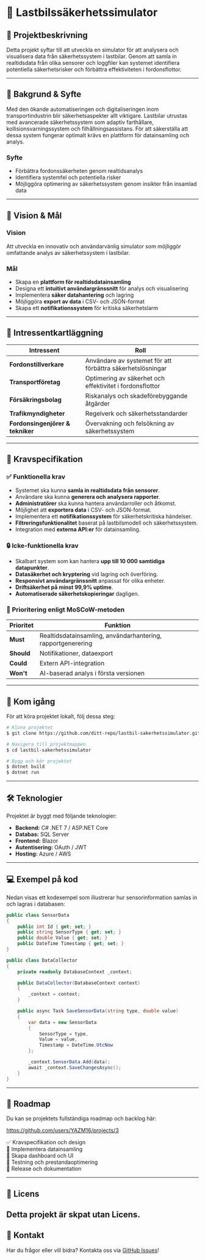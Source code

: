 # 🚛 Lastbilssäkerhetssimulator

## 📌 Projektbeskrivning
Detta projekt syftar till att utveckla en simulator för att analysera och visualisera data från säkerhetssystem i lastbilar. Genom att samla in realtidsdata från olika sensorer och loggfiler kan systemet identifiera potentiella säkerhetsrisker och förbättra effektiviteten i fordonsflottor.

---
## 📖 Bakgrund & Syfte
Med den ökande automatiseringen och digitaliseringen inom transportindustrin blir säkerhetsaspekter allt viktigare. Lastbilar utrustas med avancerade säkerhetssystem som adaptiv farthållare, kollisionsvarningssystem och filhållningsassistans. För att säkerställa att dessa system fungerar optimalt krävs en plattform för datainsamling och analys.

### Syfte
- Förbättra fordonssäkerheten genom realtidsanalys
- Identifiera systemfel och potentiella risker
- Möjliggöra optimering av säkerhetssystem genom insikter från insamlad data

---
## 🎯 Vision & Mål
### Vision
Att utveckla en innovativ och användarvänlig simulator som möjliggör omfattande analys av säkerhetssystem i lastbilar.

### Mål
- Skapa en **plattform för realtidsdatainsamling**
- Designa ett **intuitivt användargränssnitt** för analys och visualisering
- Implementera **säker datahantering** och lagring
- Möjliggöra **export av data** i CSV- och JSON-format
- Skapa ett **notifikationssystem** för kritiska säkerhetslarm

---
## 👥 Intressentkartläggning
| Intressent | Roll |
|------------|------|
| **Fordonstillverkare** | Användare av systemet för att förbättra säkerhetslösningar |
| **Transportföretag** | Optimering av säkerhet och effektivitet i fordonsflottor |
| **Försäkringsbolag** | Riskanalys och skadeförebyggande åtgärder |
| **Trafikmyndigheter** | Regelverk och säkerhetsstandarder |
| **Fordonsingenjörer & tekniker** | Övervakning och felsökning av säkerhetssystem |

---
## 📜 Kravspecifikation
### ✅ Funktionella krav
- Systemet ska kunna **samla in realtidsdata från sensorer**.
- Användare ska kunna **generera och analysera rapporter**.
- **Administratörer** ska kunna hantera användarroller och åtkomst.
- Möjlighet att **exportera data** i CSV- och JSON-format.
- Implementera ett **notifikationssystem** för säkerhetskritiska händelser.
- **Filtreringsfunktionalitet** baserat på lastbilsmodell och säkerhetssystem.
- Integration med **externa API:er** för datainsamling.

### 🔒 Icke-funktionella krav
- Skalbart system som kan hantera **upp till 10 000 samtidiga datapunkter**.
- **Datasäkerhet och kryptering** vid lagring och överföring.
- **Responsivt användargränssnitt** anpassat för olika enheter.
- **Driftsäkerhet på minst 99,9% uptime**.
- **Automatiserade säkerhetskopieringar** dagligen.

### 🎯 Prioritering enligt MoSCoW-metoden
| Prioritet | Funktion |
|-----------|-----------|
| **Must** | Realtidsdatainsamling, användarhantering, rapportgenerering |
| **Should** | Notifikationer, dataexport |
| **Could** | Extern API-integration |
| **Won't** | AI-baserad analys i första versionen |

---
## 🚀 Kom igång
För att köra projektet lokalt, följ dessa steg:
```sh
# Klona projektet
$ git clone https://github.com/ditt-repo/lastbil-sakerhetssimulator.git

# Navigera till projektmappen
$ cd lastbil-sakerhetssimulator

# Bygg och kör projektet
$ dotnet build
$ dotnet run
```

---
## 🛠️ Teknologier
Projektet är byggt med följande teknologier:
- **Backend:** C# .NET 7 / ASP.NET Core
- **Databas:** SQL Server
- **Frontend:** Blazor
- **Autentisering:** OAuth / JWT
- **Hosting:** Azure / AWS

---
## 💻 Exempel på kod
Nedan visas ett kodexempel som illustrerar hur sensorinformation samlas in och lagras i databasen:

```csharp
public class SensorData
{
    public int Id { get; set; }
    public string SensorType { get; set; }
    public double Value { get; set; }
    public DateTime Timestamp { get; set; }
}

public class DataCollector
{
    private readonly DatabaseContext _context;

    public DataCollector(DatabaseContext context)
    {
        _context = context;
    }

    public async Task SaveSensorData(string type, double value)
    {
        var data = new SensorData
        {
            SensorType = type,
            Value = value,
            Timestamp = DateTime.UtcNow
        };

        _context.SensorData.Add(data);
        await _context.SaveChangesAsync();
    }
}
```

---
## 📌 Roadmap
Du kan se projektets fullständiga roadmap och backlog här:

https://github.com/users/YAZM16/projects/3

✅ Kravspecifikation och design  
🔲 Implementera datainsamling  
🔲 Skapa dashboard och UI  
🔲 Testning och prestandaoptimering  
🔲 Release och dokumentation  

---
## 📝 Licens
Detta projekt är skpat utan Licens.
---
## 📩 Kontakt
Har du frågor eller vill bidra? Kontakta oss via [GitHub Issues](https://github.com/ditt-repo/issues)!

